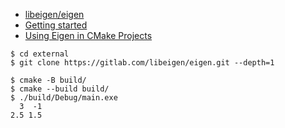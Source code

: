 - [libeigen/eigen](https://gitlab.com/libeigen/eigen)
- [Getting started](https://eigen.tuxfamily.org/dox/GettingStarted.html)
- [Using Eigen in CMake Projects](https://eigen.tuxfamily.org/dox/TopicCMakeGuide.html)

```
$ cd external
$ git clone https://gitlab.com/libeigen/eigen.git --depth=1 

$ cmake -B build/
$ cmake --build build/
$ ./build/Debug/main.exe
  3  -1
2.5 1.5
```
